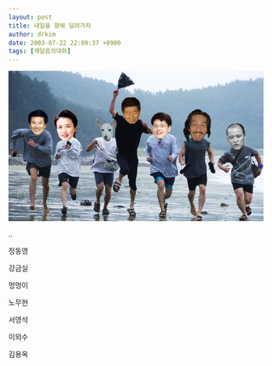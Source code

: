 ```yaml
---
layout: post
title: 내일을 향해 달려가자
author: drkim
date: 2003-07-22 22:09:37 +0900
tags: [깨달음의대화]
---
```

![](.//files/attach/images/198/324/001/1058879377.jpg)  
  
..
  
정동영
  
강금실
  
멍멍이
  
노무현
  
서영석
  
이외수
  
김용옥